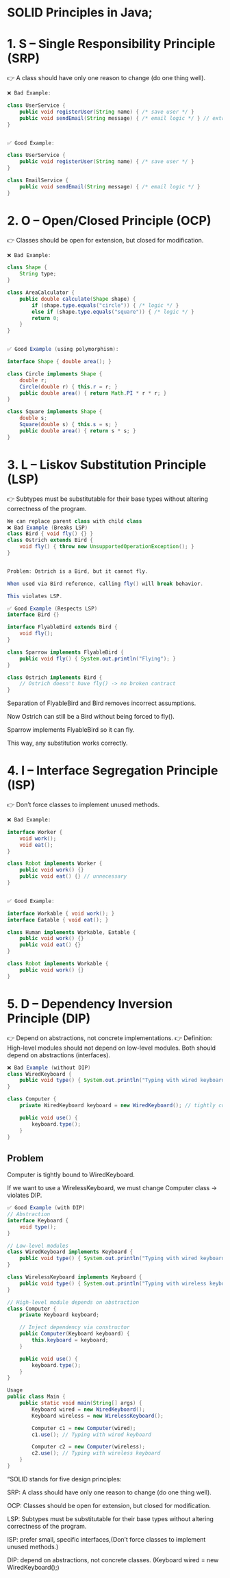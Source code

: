SOLID Principles in Java;
============================================
# 1. S – Single Responsibility Principle (SRP)

👉 A class should have only one reason to change (do one thing well).
```java 
❌ Bad Example:

class UserService {
    public void registerUser(String name) { /* save user */ }
    public void sendEmail(String message) { /* email logic */ } // extra responsibility
}


✅ Good Example:

class UserService {
    public void registerUser(String name) { /* save user */ }
}

class EmailService {
    public void sendEmail(String message) { /* email logic */ }
}
```
# 2. O – Open/Closed Principle (OCP)

👉 Classes should be open for extension, but closed for modification.
```java
❌ Bad Example:

class Shape {
    String type;
}

class AreaCalculator {
    public double calculate(Shape shape) {
        if (shape.type.equals("circle")) { /* logic */ }
        else if (shape.type.equals("square")) { /* logic */ }
        return 0;
    }
}


✅ Good Example (using polymorphism):

interface Shape { double area(); }

class Circle implements Shape {
    double r;
    Circle(double r) { this.r = r; }
    public double area() { return Math.PI * r * r; }
}

class Square implements Shape {
    double s;
    Square(double s) { this.s = s; }
    public double area() { return s * s; }
}
```
# 3. L – Liskov Substitution Principle (LSP)

👉 Subtypes must be substitutable for their base types without altering correctness of the program.
```java
We can replace parent class with child class
❌ Bad Example (Breaks LSP)
class Bird { void fly() {} }
class Ostrich extends Bird { 
    void fly() { throw new UnsupportedOperationException(); } 
}


Problem: Ostrich is a Bird, but it cannot fly.

When used via Bird reference, calling fly() will break behavior.

This violates LSP.

✅ Good Example (Respects LSP)
interface Bird {}

interface FlyableBird extends Bird {
    void fly();
}

class Sparrow implements FlyableBird {
    public void fly() { System.out.println("Flying"); }
}

class Ostrich implements Bird {
    // Ostrich doesn't have fly() -> no broken contract
}


```


Separation of FlyableBird and Bird removes incorrect assumptions.

Now Ostrich can still be a Bird without being forced to fly().

Sparrow implements FlyableBird so it can fly.

This way, any substitution works correctly.

# 4. I – Interface Segregation Principle (ISP)

👉 Don’t force classes to implement unused methods.
```java
❌ Bad Example:

interface Worker {
    void work();
    void eat();
}

class Robot implements Worker {
    public void work() {}
    public void eat() {} // unnecessary
}


✅ Good Example:

interface Workable { void work(); }
interface Eatable { void eat(); }

class Human implements Workable, Eatable {
    public void work() {}
    public void eat() {}
}

class Robot implements Workable {
    public void work() {}
}
```
# 5. D – Dependency Inversion Principle (DIP)

👉 Depend on abstractions, not concrete implementations.
👉 Definition:
High-level modules should not depend on low-level modules.
Both should depend on abstractions (interfaces).
```java
❌ Bad Example (without DIP)
class WiredKeyboard {
    public void type() { System.out.println("Typing with wired keyboard"); }
}

class Computer {
    private WiredKeyboard keyboard = new WiredKeyboard(); // tightly coupled

    public void use() {
        keyboard.type();
    }
}

```

Problem
--------

Computer is tightly bound to WiredKeyboard.

If we want to use a WirelessKeyboard, we must change Computer class → violates DIP.
```java 
✅ Good Example (with DIP)
// Abstraction
interface Keyboard {
    void type();
}

// Low-level modules
class WiredKeyboard implements Keyboard {
    public void type() { System.out.println("Typing with wired keyboard"); }
}

class WirelessKeyboard implements Keyboard {
    public void type() { System.out.println("Typing with wireless keyboard"); }
}

// High-level module depends on abstraction
class Computer {
    private Keyboard keyboard;

    // Inject dependency via constructor
    public Computer(Keyboard keyboard) {
        this.keyboard = keyboard;
    }

    public void use() {
        keyboard.type();
    }
}

Usage
public class Main {
    public static void main(String[] args) {
        Keyboard wired = new WiredKeyboard();
        Keyboard wireless = new WirelessKeyboard();

        Computer c1 = new Computer(wired);
        c1.use(); // Typing with wired keyboard

        Computer c2 = new Computer(wireless);
        c2.use(); // Typing with wireless keyboard
    }
}

```
“SOLID stands for five design principles:

SRP: A class should have only one reason to change (do one thing well).

OCP: Classes should be open for extension, but closed for modification.

LSP: Subtypes must be substitutable for their base types without altering correctness of the program.

ISP: prefer small, specific interfaces,(Don’t force classes to implement unused methods.)

DIP: depend on abstractions, not concrete classes. (Keyboard wired = new WiredKeyboard();)
